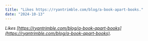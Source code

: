 ```yaml
---
title: "Likes https://ryantrimble.com/blog/a-book-apart-books."
date: "2024-10-13"
---
```


_Likes [https://ryantrimble.com/blog/a-book-apart-books](https://ryantrimble.com/blog/a-book-apart-books)._
